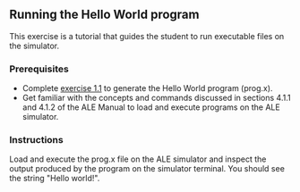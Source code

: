 ## Running the Hello World program

This exercise is a tutorial that guides the student to run executable files on the simulator.

### Prerequisites

- Complete [exercise 1.1](ch01-01-code-generation-tools.md) to generate the Hello World program (prog.x).
- Get familiar with the concepts and commands discussed in sections 4.1.1 and 4.1.2 of the ALE Manual to load and execute programs on the ALE simulator.

### Instructions

Load and execute the prog.x file on the ALE simulator and inspect the output produced by the program on the simulator terminal. You should see the string "Hello world!".
